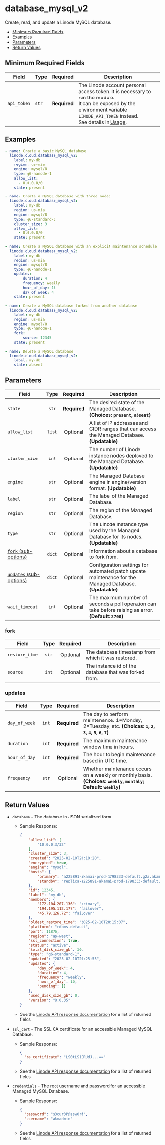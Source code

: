 # database_mysql_v2

Create, read, and update a Linode MySQL database.

- [Minimum Required Fields](#minimum-required-fields)
- [Examples](#examples)
- [Parameters](#parameters)
- [Return Values](#return-values)

## Minimum Required Fields
| Field       | Type  | Required     | Description                                                                                                                                                                                                              |
|-------------|-------|--------------|--------------------------------------------------------------------------------------------------------------------------------------------------------------------------------------------------------------------------|
| `api_token` | `str` | **Required** | The Linode account personal access token. It is necessary to run the module. <br/>It can be exposed by the environment variable `LINODE_API_TOKEN` instead. <br/>See details in [Usage](https://github.com/linode/ansible_linode?tab=readme-ov-file#usage). |

## Examples

```yaml
- name: Create a basic MySQL database
  linode.cloud.database_mysql_v2:
    label: my-db
    region: us-mia
    engine: mysql/8
    type: g6-nanode-1
    allow_list:
      - 0.0.0.0/0
    state: present
```

```yaml
- name: Create a MySQL database with three nodes
  linode.cloud.database_mysql_v2:
    label: my-db
    region: us-mia
    engine: mysql/8
    type: g6-standard-1
    cluster_size: 3
    allow_list:
      - 0.0.0.0/0
    state: present
```

```yaml
- name: Create a MySQL database with an explicit maintenance schedule
  linode.cloud.database_mysql_v2:
    label: my-db
    region: us-mia
    engine: mysql/8
    type: g6-nanode-1
    updates:
        duration: 4
        frequency: weekly
        hour_of_day: 16
        day_of_week: 4
    state: present
```

```yaml
- name: Create a MySQL database forked from another database
  linode.cloud.database_mysql_v2:
    label: my-db
    region: us-mia
    engine: mysql/8
    type: g6-nanode-1
    fork:
        source: 12345
    state: present
```

```yaml
- name: Delete a MySQL database
  linode.cloud.database_mysql_v2:
    label: my-db
    state: absent
```


## Parameters

| Field     | Type | Required | Description                                                                  |
|-----------|------|----------|------------------------------------------------------------------------------|
| `state` | <center>`str`</center> | <center>**Required**</center> | The desired state of the Managed Database.  **(Choices: `present`, `absent`)** |
| `allow_list` | <center>`list`</center> | <center>Optional</center> | A list of IP addresses and CIDR ranges that can access the Managed Database.  **(Updatable)** |
| `cluster_size` | <center>`int`</center> | <center>Optional</center> | The number of Linode instance nodes deployed to the Managed Database.  **(Updatable)** |
| `engine` | <center>`str`</center> | <center>Optional</center> | The Managed Database engine in engine/version format.  **(Updatable)** |
| `label` | <center>`str`</center> | <center>Optional</center> | The label of the Managed Database.   |
| `region` | <center>`str`</center> | <center>Optional</center> | The region of the Managed Database.   |
| `type` | <center>`str`</center> | <center>Optional</center> | The Linode Instance type used by the Managed Database for its nodes.  **(Updatable)** |
| [`fork` (sub-options)](#fork) | <center>`dict`</center> | <center>Optional</center> | Information about a database to fork from.   |
| [`updates` (sub-options)](#updates) | <center>`dict`</center> | <center>Optional</center> | Configuration settings for automated patch update maintenance for the Managed Database.  **(Updatable)** |
| `wait_timeout` | <center>`int`</center> | <center>Optional</center> | The maximum number of seconds a poll operation can take before raising an error.  **(Default: `2700`)** |

### fork

| Field     | Type | Required | Description                                                                  |
|-----------|------|----------|------------------------------------------------------------------------------|
| `restore_time` | <center>`str`</center> | <center>Optional</center> | The database timestamp from which it was restored.   |
| `source` | <center>`int`</center> | <center>Optional</center> | The instance id of the database that was forked from.   |

### updates

| Field     | Type | Required | Description                                                                  |
|-----------|------|----------|------------------------------------------------------------------------------|
| `day_of_week` | <center>`int`</center> | <center>**Required**</center> | The day to perform maintenance. 1=Monday, 2=Tuesday, etc.  **(Choices: `1`, `2`, `3`, `4`, `5`, `6`, `7`)** |
| `duration` | <center>`int`</center> | <center>**Required**</center> | The maximum maintenance window time in hours.   |
| `hour_of_day` | <center>`int`</center> | <center>**Required**</center> | The hour to begin maintenance based in UTC time.   |
| `frequency` | <center>`str`</center> | <center>Optional</center> | Whether maintenance occurs on a weekly or monthly basis.  **(Choices: `weekly`, `monthly`; Default: `weekly`)** |

## Return Values

- `database` - The database in JSON serialized form.

    - Sample Response:
        ```json
        {
            "allow_list": [
                "10.0.0.3/32"
            ],
            "cluster_size": 3,
            "created": "2025-02-10T20:10:20",
            "encrypted": true,
            "engine": "mysql",
            "hosts": {
                "primary": "a225891-akamai-prod-1798333-default.g2a.akamaidb.net",
                "standby": "replica-a225891-akamai-prod-1798333-default.g2a.akamaidb.net"
            },
            "id": 12345,
            "label": "my-db",
            "members": {
                "172.104.207.136": "primary",
                "194.195.112.177": "failover",
                "45.79.126.72": "failover"
            },
            "oldest_restore_time": "2025-02-10T20:15:07",
            "platform": "rdbms-default",
            "port": 11876,
            "region": "ap-west",
            "ssl_connection": true,
            "status": "active",
            "total_disk_size_gb": 30,
            "type": "g6-standard-1",
            "updated": "2025-02-10T20:25:55",
            "updates": {
                "day_of_week": 4,
                "duration": 4,
                "frequency": "weekly",
                "hour_of_day": 16,
                "pending": []
            },
            "used_disk_size_gb": 0,
            "version": "8.0.35"
        }
        ```
    - See the [Linode API response documentation](https://techdocs.akamai.com/linode-api/reference/get-databases-mysql-instance) for a list of returned fields


- `ssl_cert` - The SSL CA certificate for an accessible Managed MySQL Database.

    - Sample Response:
        ```json
        {
          "ca_certificate": "LS0tLS1CRUdJ...=="
        }
        ```
    - See the [Linode API response documentation](https://techdocs.akamai.com/linode-api/reference/get-databases-mysql-instance-ssl) for a list of returned fields


- `credentials` - The root username and password for an accessible Managed MySQL Database.

    - Sample Response:
        ```json
        {
          "password": "s3cur3P@ssw0rd",
          "username": "akmadmin"
        }
        ```
    - See the [Linode API response documentation](https://techdocs.akamai.com/linode-api/reference/get-databases-mysql-instance-credentials) for a list of returned fields


